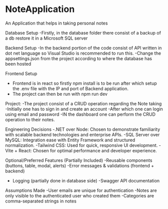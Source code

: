 # NoteApplication
An Application that helps in taking personal notes

Database Setup
-Firstly, in the database folder there consist of a backup of a db restore it in a Microsoft SQL server

Backend Setup
-In the backend portion of the code consist of API written in dot net language so Visual Studio is recommended to run this.
-Change the appsettings.json from the project according to where the database has been hosted

Frontend Setup
- Frontend is in react so firstly npm install is to be run after which setup the .env file with the IP and port of Backend application.
- The project can then be run with npm run dev

Project:
-The project consist of a CRUD operation regarding the Note taking
-Initially one has to sign in and create an account
-After which one can login using email and password
-IN the dashboard one can perform the CRUD operation to their notes.

Engineering Decisions
-.NET over Node: Chosen to demonstrate familiarity with scalable backend technologies and enterprise APIs.
-SQL Server over MySQL: Integration ease with Entity Framework and structured normalization.
-Tailwind CSS: Used for quick, responsive UI development.
-Vite + React: Chosen for optimal performance and developer experience.

Optional/Preferred Features (Partially Included)
-Reusable components (buttons, table, modal, alerts)
-Error messages & validations (frontend + backend)
- Logging (partially done in database side)
-Swagger API documentation 


Assumptions Made
-User emails are unique for authentication
-Notes are only visible to the authenticated user who created them
-Categories are comma-separated strings in notes

